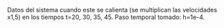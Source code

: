 Datos del sistema cuando este se calienta (se multiplican las velocidades x1,5) en los tiempos t=20, 30, 35, 45. Paso temporal tomado: h=1e-4.